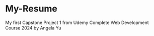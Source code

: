 # My-Resume
My first Capstone Project 1 from Udemy Complete Web Development Course 2024 by Angela Yu
